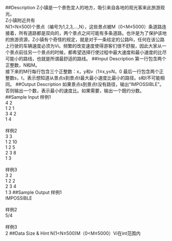 ##Description
Z小镇是一个景色宜人的地方，吸引来自各地的观光客来此旅游观光。<br> Z小镇附近共有<br>N(1<N≤500)个景点（编号为1,2,3,…,N），这些景点被M（0<M≤5000）条道路连接着，所有道路都是双向的，两个景点之间可能有多条道路。也许是为了保护该地的旅游资源，Z小镇有个奇怪的规定，就是对于一条给定的公路Ri，任何在该公路上行驶的车辆速度必须为Vi。频繁的改变速度使得游客们很不舒服，因此大家从一个景点前往另一个景点的时候，都希望选择行使过程中最大速度和最小速度的比尽可能小的路线，也就是所谓最舒适的路线。
##Input Description
第一行包含两个正整数，N和M。<br> 接下来的M行每行包含三个正整数：x，y和v（1≤x,y≤N，0 最后一行包含两个正整数s，t，表示想知道从景点s到景点t最大最小速度比最小的路径。s和t不可能相同。
##Output Description
如果景点s到景点t没有路径，输出“IMPOSSIBLE”。否则输出一个数，表示最小的速度比。如果需要，输出一个既约分数。
##Sample Input
样例1<br> 4 2<br> 1 2 1<br> 3 4 2<br> 1 4<br> <br> 样例2<br> 3 3<br> 1 2 10<br> 1 2 5<br> 2 3 8<br> 1 3<br> <br> 样例3<br> 3 2<br> 1 2 2<br> 2 3 4<br> 1 3
##Sample Output
样例1<br> IMPOSSIBLE<br> <br> 样例2<br> 5/4<br> <br> 样例3<br> 2
##Data Size & Hint
N(1<N≤500)M（0<M≤5000）Vi在int范围内
